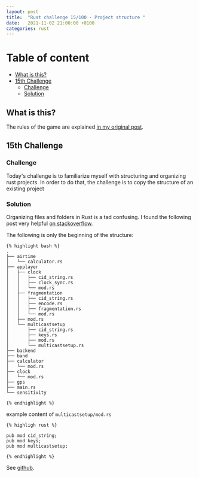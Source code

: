 ```yaml
---
layout: post
title:  "Rust challenge 15/100 - Project structure "
date:   2021-11-02 21:00:00 +0100
categories: rust
---
```



#  Table of content
<!-- MarkdownTOC autolink="true" -->

- [What is this?](#what-is-this)
- [15th Challenge](#15th-challenge)
	- [Challenge](#challenge)
	- [Solution](#solution)

<!-- /MarkdownTOC -->

## What is this?

The rules of the game are explained [in my original post](https://maebli.github.io/rust/2021/10/18/100rust.html). 

## 15th Challenge
### Challenge

Today's challenge is to familiarize myself with structuring and organizing rust projects. In order to do that, the challenge is to copy the structure of an existing project


### Solution

Organizing files and folders in Rust is a tad confusing. I found the following post very helpful [on stackoverflow](https://stackoverflow.com/questions/26224947/how-do-i-do-a-basic-import-include-of-a-function-from-one-module-to-another-in-r?noredirect=1&lq=1).

The following is only the beginning of the structure:


	{% highlight bash %}
	.
	├── airtime
	│   └── calculator.rs
	├── applayer
	│   ├── clock
	│   │   ├── cid_string.rs
	│   │   ├── clock_sync.rs
	│   │   └── mod.rs
	│   ├── fragmentation
	│   │   ├── cid_string.rs
	│   │   ├── encode.rs
	│   │   ├── fragmentation.rs
	│   │   └── mod.rs
	│   ├── mod.rs
	│   └── multicastsetup
	│       ├── cid_string.rs
	│       ├── keys.rs
	│       ├── mod.rs
	│       └── multicastsetup.rs
	├── backend
	├── band
	├── calculator
	│   └── mod.rs
	├── clock
	│   └── mod.rs
	├── gps
	├── main.rs
	└── sensitivity

	{% endhighlight %}


example content of `multicastsetup/mod.rs`


	{% highligh rust %}

	pub mod cid_string;
	pub mod keys;
	pub mod multicastsetup;

	{% endhighlight %}

See [github](https://github.com/maebli/100rustsnippets/tree/master/lorawan-project-structure).
